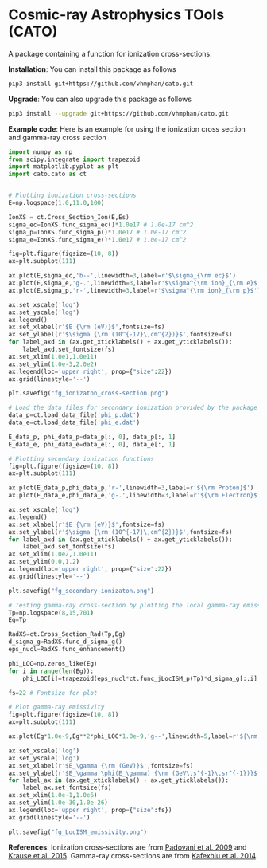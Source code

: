 # Cosmic-ray Astrophysics TOols (CATO)

A package containing a function for ionization cross-sections.

**Installation**: You can install this package as follows
```sh
pip3 install git+https://github.com/vhmphan/cato.git
```

**Upgrade**: You can also upgrade this package as follows
```sh
pip3 install --upgrade git+https://github.com/vhmphan/cato.git
```

**Example code**: Here is an example for using the ionization cross section and gamma-ray cross section
```python
import numpy as np
from scipy.integrate import trapezoid
import matplotlib.pyplot as plt
import cato.cato as ct


# Plotting ionization cross-sections 
E=np.logspace(1.0,11.0,100)

IonXS = ct.Cross_Section_Ion(E,Es)
sigma_ec=IonXS.func_sigma_ec()*1.0e17 # 1.0e-17 cm^2
sigma_p=IonXS.func_sigma_p()*1.0e17 # 1.0e-17 cm^2
sigma_e=IonXS.func_sigma_e()*1.0e17 # 1.0e-17 cm^2

fig=plt.figure(figsize=(10, 8))
ax=plt.subplot(111)

ax.plot(E,sigma_ec,'b--',linewidth=3,label=r'$\sigma_{\rm ec}$')
ax.plot(E,sigma_e,'g-.',linewidth=3,label=r'$\sigma^{\rm ion}_{\rm e}$')
ax.plot(E,sigma_p,'r-',linewidth=3,label=r'$\sigma^{\rm ion}_{\rm p}$')

ax.set_xscale('log')
ax.set_yscale('log')
ax.legend()
ax.set_xlabel(r'$E {\rm (eV)}$',fontsize=fs)
ax.set_ylabel(r'$\sigma {\rm (10^{-17}\,cm^{2})}$',fontsize=fs)
for label_axd in (ax.get_xticklabels() + ax.get_yticklabels()):
    label_axd.set_fontsize(fs)
ax.set_xlim(1.0e1,1.0e11)
ax.set_ylim(1.0e-3,2.0e2)
ax.legend(loc='upper right', prop={"size":22})
ax.grid(linestyle='--')

plt.savefig("fg_ionizaton_cross-section.png")

# Load the data files for secondary ionization provided by the package
data_p=ct.load_data_file('phi_p.dat')
data_e=ct.load_data_file('phi_e.dat')

E_data_p, phi_data_p=data_p[:, 0], data_p[:, 1]
E_data_e, phi_data_e=data_e[:, 0], data_e[:, 1]

# Plotting secondary ionization functions
fig=plt.figure(figsize=(10, 8))
ax=plt.subplot(111)

ax.plot(E_data_p,phi_data_p,'r-',linewidth=3,label=r'${\rm Proton}$')
ax.plot(E_data_e,phi_data_e,'g-.',linewidth=3,label=r'${\rm Electron}$')

ax.set_xscale('log')
ax.legend()
ax.set_xlabel(r'$E {\rm (eV)}$',fontsize=fs)
ax.set_ylabel(r'$\sigma {\rm (10^{-17}\,cm^{2})}$',fontsize=fs)
for label_axd in (ax.get_xticklabels() + ax.get_yticklabels()):
    label_axd.set_fontsize(fs)
ax.set_xlim(1.0e2,1.0e11)
ax.set_ylim(0.0,1.2)
ax.legend(loc='upper right', prop={"size":22})
ax.grid(linestyle='--')

plt.savefig("fg_secondary-ionizaton.png")

# Testing gamma-ray cross-section by plotting the local gamma-ray emissivity
Tp=np.logspace(8,15,701)
Eg=Tp

RadXS=ct.Cross_Section_Rad(Tp,Eg)
d_sigma_g=RadXS.func_d_sigma_g()
eps_nucl=RadXS.func_enhancement()

phi_LOC=np.zeros_like(Eg)
for i in range(len(Eg)):
    phi_LOC[i]=trapezoid(eps_nucl*ct.func_jLocISM_p(Tp)*d_sigma_g[:,i],Tp) # eV^-1 s^-1

fs=22 # Fontsize for plot

# Plot gamma-ray emissivity
fig=plt.figure(figsize=(10, 8))
ax=plt.subplot(111)

ax.plot(Eg*1.0e-9,Eg**2*phi_LOC*1.0e-9,'g--',linewidth=5,label=r'${\rm Local\, Emissivity}$')

ax.set_xscale('log')
ax.set_yscale('log')
ax.set_xlabel(r'$E_\gamma {\rm (GeV)}$',fontsize=fs)
ax.set_ylabel(r'$E_\gamma \phi(E_\gamma) {\rm (GeV\,s^{-1}\,sr^{-1})}$',fontsize=fs)
for label_ax in (ax.get_xticklabels() + ax.get_yticklabels()):
    label_ax.set_fontsize(fs)
ax.set_xlim(1.0e-1,1.0e6)
ax.set_ylim(1.0e-30,1.0e-26)
ax.legend(loc='upper right', prop={"size":fs})
ax.grid(linestyle='--')

plt.savefig("fg_LocISM_emissivity.png")
```

**References**: Ionization cross-sections are from [Padovani et al. 2009](https://ui.adsabs.harvard.edu/abs/2009A%26A...501..619P/abstract) and [Krause et al. 2015](https://ui.adsabs.harvard.edu/abs/2015ICRC...34..518K/abstract). Gamma-ray cross-sections are from [Kafexhiu et al. 2014](https://ui.adsabs.harvard.edu/abs/2014PhRvD..90l3014K/abstract).
